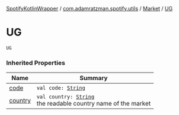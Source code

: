 [SpotifyKotlinWrapper](../../index.md) / [com.adamratzman.spotify.utils](../index.md) / [Market](index.md) / [UG](./-u-g.md)

# UG

`UG`

### Inherited Properties

| Name | Summary |
|---|---|
| [code](code.md) | `val code: `[`String`](https://kotlinlang.org/api/latest/jvm/stdlib/kotlin/-string/index.html) |
| [country](country.md) | `val country: `[`String`](https://kotlinlang.org/api/latest/jvm/stdlib/kotlin/-string/index.html)<br>the readable country name of the market |
